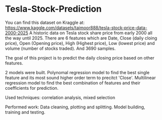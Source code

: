 # Tesla-Stock-Prediction

You can find this dataset on Kraggle at: https://www.kaggle.com/datasets/taimoor888/tesla-stock-price-data-2000-2025
A historic data on Tesla stock share price from early 2000 all the way until 2025. 
There are 6 features which are Date, Close (daily cloing price), Open (Opening price), High (Highest price), Low (lowest price) and volume (number of stocks traded).
And 3690 samples. 

The goal of this project is to predict the daily closing price based on other features. 

2 models were built. 
Polynomal regression model to find the best single feature and its most sound higher order term to precitct 'Close'.
Multilinear regression model to find the best combination of features and their coefficients for prediction.

Used techniques: correlation analysis, mixed selection

Performed work: Data cleaning, plotting and splitting. Model building, training and testing. 
